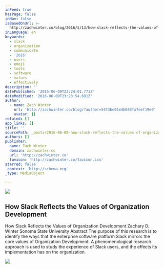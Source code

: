 ```yaml
---
inFeed: true
hasPage: false
inNav: false
isBasedOnUrl: >-
  http://zachwinter.co/blog/2016/5/13/how-slack-reflects-the-values-of-organization-development
inLanguage: en
keywords:
  - slack
  - organization
  - communicate
  - '2016'
  - users
  - emoji
  - tools
  - software
  - values
  - effectively
description: ''
datePublished: '2016-06-09T23:24:01.771Z'
dateModified: '2016-06-09T23:23:54.601Z'
author:
  - name: Zach Winter
    url: 'http://zachwinter.co/blog/?author=5473be01e4b048fa7eef19e0'
    avatar: {}
related: []
app_links: []
title: ''
sourcePath: _posts/2016-06-08-how-slack-reflects-the-values-of-organization-development.md
authors: []
publisher:
  name: Zach Winter
  domain: zachwinter.co
  url: 'http://zachwinter.co'
  favicon: 'http://zachwinter.co/favicon.ico'
starred: false
_context: 'http://schema.org'
_type: MediaObject

---
```

![](https://the-grid-user-content.s3-us-west-2.amazonaws.com/1b2b378a-297a-45c2-819b-4dd6a119d99d.png)

<article style=""><h1>How Slack Reflects the Values of Organization Development</h1><p>How Slack Reflects the Values of Organization Development Zachary D. Winter Sonoma State University Abstract The purpose of this research is to identify the ways that the enterprise software platform Slack mirrors the core values of Organization Development. A phenomenological research approach is used to study the experience of Slack users, and the effects its implementation has on the organization.</p><img src="http://static1.squarespace.com/static/55e5ff86e4b03aab423be621/t/57361ab201dbae313daac8d6/1463163644338/?format=1000w" /></article>